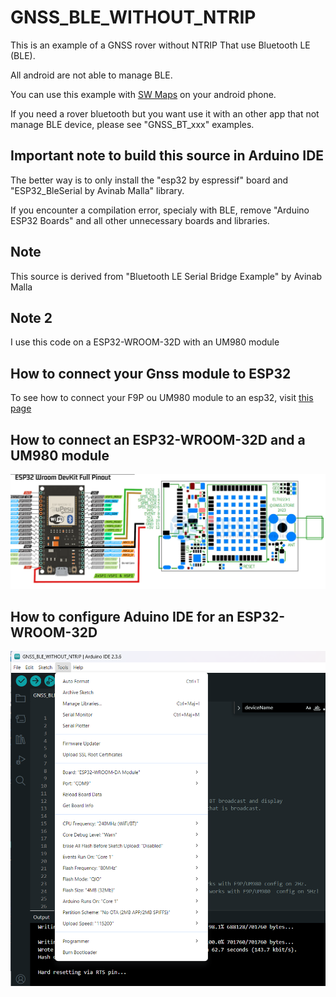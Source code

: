 # GNSS_BLE_WITHOUT_NTRIP

This is an example of a GNSS rover without NTRIP That use Bluetooth LE (BLE).

All android are not able to manage BLE.

You can use this example with [SW Maps](https://play.google.com/store/apps/details?id=np.com.softwel.swmaps&hl=fr) on your android phone.

If you need a rover bluetooth but you want use it with an other app that not manage BLE device, please see "GNSS_BT_xxx" examples.

## Important note to build this source in Arduino IDE
The better way is to only install the "esp32 by espressif" board and "ESP32_BleSerial by Avinab Malla" library.

If you encounter a compilation error, specialy with BLE, remove "Arduino ESP32 Boards" and all other unnecessary boards and libraries.

## Note

This source is derived from "Bluetooth LE Serial Bridge Example" by Avinab Malla

## Note 2

I use this code on a ESP32-WROOM-32D with an UM980 module

## How to connect your Gnss module to ESP32

To see how to connect your F9P ou UM980 module to an esp32, visit [this page](https://github.com/jancelin/rover-gnss/blob/master/unit_tests/3b-GNSS_RTK/README.md)


## How to connect an ESP32-WROOM-32D and a UM980 module

![image](/assets/images/ESP32-32D_UM980.png)

## How to configure Aduino IDE for an ESP32-WROOM-32D

![image](/assets/images/ArduinoIde_config.png)
